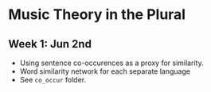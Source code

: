 # Music Theory in the Plural

## Week 1: Jun 2nd
* Using sentence co-occurences as a proxy for similarity.
* Word similarity network for each separate language
* See `co_occur` folder.